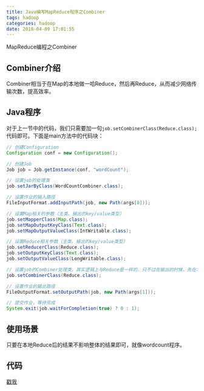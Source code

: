 ```yaml
---
title: Java编写MapReduce程序之Combiner
tags: hadoop
categories: hadoop
date: 2018-04-09 17:01:55
---
```

MapReduce编程之Combiner
<!-- more -->

## Combiner介绍

Combiner相当于在Map的本地做一哈Reduce，然后再Reduce，从而减少网络传输次数，提高效率。

## Java程序

对于上一节中的代码，我们只需要加一句`job.setCombinerClass(Reduce.class);`代码即可。下面是main方法中的代码块：

```java
// 创建Configuration
Configuration conf = new Configuration();

// 创建Job
Job job = Job.getInstance(conf, "wordCount");

// 设置job的处理类
job.setJarByClass(WordCountCombiner.class);

// 设置作业的输入路径
FileInputFormat.addInputPath(job, new Path(args[0]));

// 设置Map相关的参数（主类、输出的key/value类型）
job.setMapperClass(Map.class);
job.setMapOutputKeyClass(Text.class);
job.setMapOutputValueClass(IntWritable.class);

// 设置Reduce相关参数（主类、输出的key/value类型）
job.setReducerClass(Reduce.class);
job.setOutputKeyClass(Text.class);
job.setOutputValueClass(LongWritable.class);

// 设置job的Combiner处理类，其实逻辑上与Reduce是一样的，只不过在输出的时候，先在本地Reducer一哈
job.setCombinerClass(Reduce.class);

// 设置作业的输出路径
FileOutputFormat.setOutputPath(job, new Path(args[1]));

// 提交作业，等待完成
System.exit(job.waitForCompletion(true) ? 0 : 1);
```

## 使用场景

只要在本地Reduce后的结果不影响整体的结果即可，就像wordcount程序。

## 代码

[戳我](https://github.com/xuanbo/hadoop-examples/tree/master/map-reduce-example)